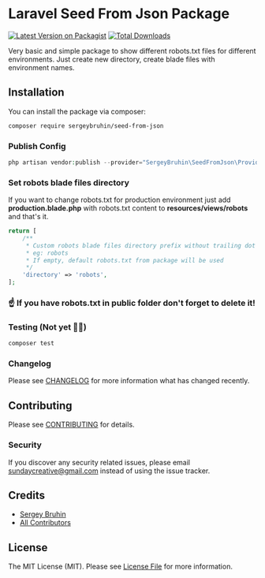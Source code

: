 # Laravel Seed From Json Package

[![Latest Version on Packagist](https://img.shields.io/packagist/v/sergeybruhin/seed-from-json.svg?style=flat-square)](https://packagist.org/packages/sergeybruhin/seed-from-json)
[![Total Downloads](https://img.shields.io/packagist/dt/sergeybruhin/seed-from-json.svg?style=flat-square)](https://packagist.org/packages/sergeybruhin/seed-from-json)

Very basic and simple package to show different robots.txt files for different environments. Just create new directory,
create blade files with environment names.

## Installation

You can install the package via composer:

```bash
composer require sergeybruhin/seed-from-json
```

### Publish Config

```php
php artisan vendor:publish --provider="SergeyBruhin\SeedFromJson\Providers\SeedFromJsonServiceProvider"
```

### Set robots blade files directory
If you want to change robots.txt for production environment just add **production.blade.php** with robots.txt content to **resources/views/robots** and that's it. 
```php
return [
    /**
     * Custom robots blade files directory prefix without trailing dot
     * eg: robots
     * If empty, default robots.txt from package will be used
     */
    'directory' => 'robots',
];
```

### ☝️ If you have robots.txt in public folder don't forget to delete it!

### Testing (Not yet 💁‍♂️)

```bash
composer test
```

### Changelog

Please see [CHANGELOG](CHANGELOG.md) for more information what has changed recently.

## Contributing

Please see [CONTRIBUTING](CONTRIBUTING.md) for details.

### Security

If you discover any security related issues, please email sundaycreative@gmail.com instead of using the issue tracker.

## Credits

- [Sergey Bruhin](https://github.com/sergeybruhin)
- [All Contributors](../../contributors)

## License

The MIT License (MIT). Please see [License File](LICENSE.md) for more information.
